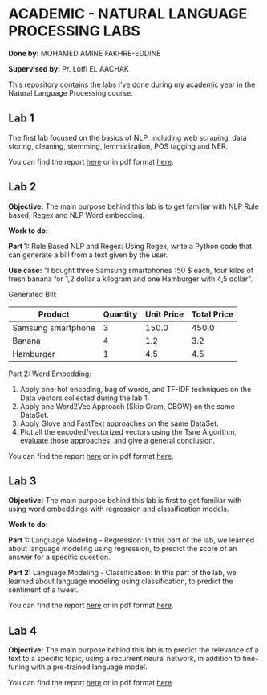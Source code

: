 # **ACADEMIC - NATURAL LANGUAGE PROCESSING LABS**

**Done by:** MOHAMED AMINE FAKHRE-EDDINE

**Supervised by:** Pr. Lotfi EL AACHAK

This repository contains the labs I've done during my academic year in the Natural Language Processing course.

## **Lab 1**
The first lab focused on the basics of NLP, including web scraping, data storing, cleaning, stemming, lemmatization, POS tagging and NER.

You can find the report [here](/lab-1/README.md) or in pdf format [here](/docs/Report-Lab-1.pdf). 

## **Lab 2**
**Objective:** The main purpose behind this lab is to get familiar with NLP Rule based, Regex and NLP Word embedding.

**Work to do:**

**Part 1:** Rule Based NLP and Regex:
Using Regex, write a Python code that can generate a bill from a text given by the user.

**Use case:**
"I bought three Samsung smartphones 150 $ each, four kilos of fresh banana for 1,2 dollar a kilogram and one Hamburger with 4,5 dollar".

Generated Bill:

| Product            | Quantity | Unit Price | Total Price |
| ------------------ | -------- | ---------- | ----------- |
| Samsung smartphone | 3        | 150.0      | 450.0       |
| Banana             | 4        | 1.2        | 3.2         |
| Hamburger          | 1        | 4.5        | 4.5         |

Part 2: Word Embedding:
1. Apply one-hot encoding, bag of words, and TF-IDF techniques on the Data vectors collected during the lab 1.
2. Apply one Word2Vec Approach (Skip Gram, CBOW) on the same DataSet.
3. Apply Glove and FastText approaches on the same DataSet.
4. Plot all the encoded/vectorized vectors using the Tsne Algorithm, evaluate those approaches, and give a general conclusion.

You can find the report [here](/lab-2/README.md) or in pdf format [here](/docs/Report-Lab-2.pdf).

## **Lab 3**
**Objective:** The main purpose behind this lab is first to get familiar with using word embeddings with regression and classification models.

**Work to do:**

**Part 1:** Language Modeling - Regression:
In this part of the lab, we learned about language modeling using regression, to predict the score of an answer for a specific question.

**Part 2:** Language Modeling - Classification:
In this part of the lab, we learned about language modeling using classification, to predict the sentiment of a tweet.

You can find the report [here](/lab-3/README.md) or in pdf format [here](/docs/Report-Lab-3.pdf).

## **Lab 4**

**Objective:** The main purpose behind this lab is to predict the relevance of a text to a specific topic, using a recurrent neural network, in addition to fine-tuning with a pre-trained language model.

You can find the report [here](/lab-4/README.md) or in pdf format [here](/docs/Report-Lab-4.pdf).